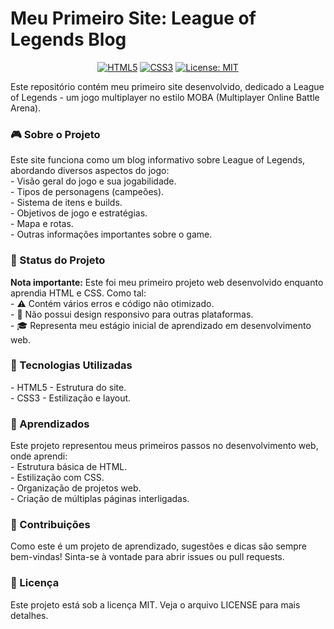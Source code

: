 <h1>Meu Primeiro Site: League of Legends Blog</h1>

<div align="center">

[![HTML5](https://img.shields.io/badge/HTML5-E34F26?style=for-the-badge&logo=html5&logoColor=white)](https://developer.mozilla.org/docs/Web/HTML)
[![CSS3](https://img.shields.io/badge/CSS3-1572B6?style=for-the-badge&logo=css3&logoColor=white)](https://developer.mozilla.org/docs/Web/CSS)
[![License: MIT](https://img.shields.io/badge/License-MIT-yellow.svg)](https://opensource.org/licenses/MIT)

</div>

<p>Este repositório contém meu primeiro site desenvolvido, dedicado a League of Legends - um jogo multiplayer no estilo MOBA (Multiplayer Online Battle Arena).</p>

<h3>🎮 Sobre o Projeto</h3>
<p>Este site funciona como um blog informativo sobre League of Legends, abordando diversos aspectos do jogo:<br>
      - Visão geral do jogo e sua jogabilidade.<br>
      - Tipos de personagens (campeões).<br>
      - Sistema de itens e builds.<br>
      - Objetivos de jogo e estratégias.<br>
      - Mapa e rotas.<br>
      - Outras informações importantes sobre o game.</p>

<h3>📱 Status do Projeto</h3>
<p><strong>Nota importante:</strong> Este foi meu primeiro projeto web desenvolvido enquanto aprendia HTML e CSS. Como tal:<br>
      - ⚠️ Contém vários erros e código não otimizado.<br>
      - 📱 Não possui design responsivo para outras plataformas.<br>
      - 🎓 Representa meu estágio inicial de aprendizado em desenvolvimento web.</p>

<h3>🚀 Tecnologias Utilizadas</h3>
<p>      - HTML5 - Estrutura do site.<br>
      - CSS3 - Estilização e layout.</p>

<h3>📝 Aprendizados</h3>
<p>Este projeto representou meus primeiros passos no desenvolvimento web, onde aprendi:<br>
      - Estrutura básica de HTML.<br>
      - Estilização com CSS.<br>
      - Organização de projetos web.<br>
      - Criação de múltiplas páginas interligadas.</p>

<h3>🤝 Contribuições</h3>
<p>Como este é um projeto de aprendizado, sugestões e dicas são sempre bem-vindas! Sinta-se à vontade para abrir issues ou pull requests.</p>

<h3>📄 Licença</h3>
<p>Este projeto está sob a licença MIT. Veja o arquivo LICENSE para mais detalhes.</p>





